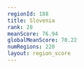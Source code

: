 ```yaml
---
regionId: 188
title: Slovenia
rank: 28
meanScore: 76.94
globalMeanScore: 70.22
numRegions: 220
layout: region_score
---
```


